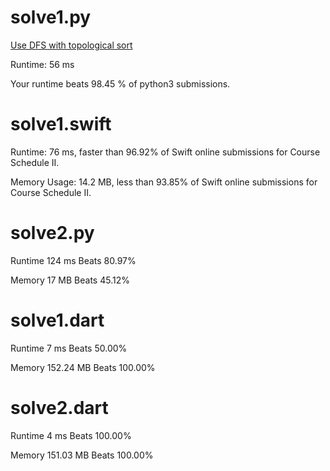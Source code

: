 # solve1.py

[Use DFS with topological sort](https://www.youtube.com/watch?v=NyP3TKcruO8&index=68&list=PLRdD1c6QbAqJn0606RlOR6T3yUqFWKwmX)

Runtime: 56 ms

Your runtime beats 98.45 % of python3 submissions.

# solve1.swift

Runtime: 76 ms, faster than 96.92% of Swift online submissions for Course Schedule II.

Memory Usage: 14.2 MB, less than 93.85% of Swift online submissions for Course Schedule II.

# solve2.py

Runtime 124 ms Beats 80.97%

Memory 17 MB Beats 45.12%

# solve1.dart

Runtime 7 ms Beats 50.00%

Memory 152.24 MB Beats 100.00%

# solve2.dart

Runtime 4 ms Beats 100.00%

Memory 151.03 MB Beats 100.00%


